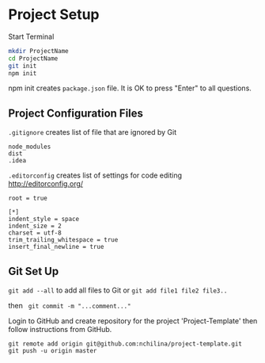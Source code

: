 Project Setup
=============

Start Terminal
```bash
mkdir ProjectName
cd ProjectName
git init 
npm init

```
npm init creates `package.json` file. It is OK to press "Enter" to all questions.

Project Configuration Files
---------------------------
`.gitignore` creates list of file that are ignored by Git
```
node_modules
dist
.idea
```
 
 `.editorconfig` creates list of settings for code editing http://editorconfig.org/
 ```
 root = true
 
 [*]
 indent_style = space
 indent_size = 2
 charset = utf-8
 trim_trailing_whitespace = true
 insert_final_newline = true
 ```
Git Set Up
----------------------
`git add --all` to add all files to Git
or `git add file1 file2 file3..`

then ` git commit -m "...comment..."`

Login to GitHub and create repository for the project 'Project-Template' then follow instructions from GitHub.
```
git remote add origin git@github.com:nchilina/project-template.git
git push -u origin master
```
